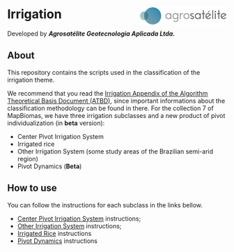 <div>
    <img src='./assets/logo.png' height='auto' width='200' align='right'>
    <h1>Irrigation</h1>
</div>

Developed by ***Agrosatélite Geotecnologia Aplicada Ltda.***

## About

This repository contains the scripts used in the classification of the irrigation theme.

We recommend that you read the [Irrigation Appendix of the Algorithm Theoretical Basis Document (ATBD)](https://mapbiomas.org/download-dos-atbds), since important informations about the classification methodology can be found in there.  For the collection 7 of MapBiomas, we have three irrigation subclasses and a new product of pivot individualization (in **beta** version):

 - Center Pivot Irrigation System
 - Irrigated rice
 - Other Irrigation System (some study areas of the Brazilian semi-arid region)
 - Pivot Dynamics (**Beta**)

## How to use

You can follow the instructions for each subclass in the links bellow.

 - [Center Pivot Irrigation System](./center-pivot-irrigation-systems) instructions;
 - [Other Irrigation System](./other-irrigation-systems) instructions;
 - [Irrigated Rice](./irrigated-rice) instructions
 - [Pivot Dynamics](./pivot-dynamics) instructions
